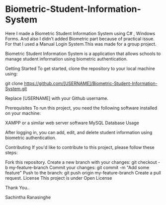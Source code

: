 # Biometric-Student-Information-System
Here I made a Biometric Student Information System using C# , Windows Forms. And also I didn't added Biometric part because of practical issue. For that I used a Manual Login System.This was made for a group project.

Biometric Student Information System is a application that allows schools to manage student information using biometric authentication.

Getting Started
To get started, clone the repository to your local machine using:

git clone https://github.com/[USERNAME]/Biometric-Student-Information-System.git

Replace [USERNAME] with your Github username.

Prerequisites
To run this project, you need the following software installed on your machine:

XAMPP or a similar web server software
MySQL Database
Usage

After logging in, you can add, edit, and delete student information using biometric authentication.

Contributing
If you'd like to contribute to this project, please follow these steps:

Fork this repository.
Create a new branch with your changes: git checkout -b my-feature-branch
Commit your changes: git commit -m "Add some feature"
Push to the branch: git push origin my-feature-branch
Create a pull request.
License
This project is under Open License 

Thank You..

Sachintha Ranasinghe
